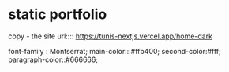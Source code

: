 # static portfolio

copy - the site url:::: https://tunis-nextjs.vercel.app/home-dark

font-family : Montserrat;
main-color:::#ffb400;
second-color:#fff;
paragraph-color::#666666;


